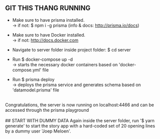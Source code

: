 ## GIT THIS THANG RUNNING
- Make sure to have prisma installed.<br> 
  -> if not: $ npm i -g prisma (info & docs: http://prisma.io/docs)
- Make sure to have Docker installed.<br>
  -> if not: http://docs.docker.com

- Navigate to server folder inside project folder: $ cd server<br>
- Run $ docker-compose up -d <br>
  -> starts the necessary docker containers based on 'docker-compose.yml' file <br>
- Run $ prisma deploy <br>
  -> deploys the prisma service and generates schema based on 'datamodel.prisma' file <br>
<br>
Congratulations, the server is now running on localhost:4466 and can be accessed through the prisma playground <br>
<br>
## START WITH DUMMY DATA
Again inside the server folder, run '$ yarn generate' to start the story app with a hard-coded set of 20 opening lines by a dummy user 'Joep Meloen'.